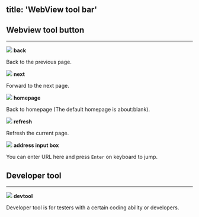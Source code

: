 title: 'WebView tool bar'
---

## Webview tool button
---


<img src="/themes/"/> **back**  

Back to the previous page.

<img src="/themes/"/> **next**

Forward to the next page.

<img src="/themes/"/> **homepage** 

Back to homepage (The default homepage is about:blank).

<img src="/themes/"/> **refresh** 

Refresh the current page.

<img src="/themes/"/> **address input box**

You can enter URL here and press `Enter` on keyboard to jump. 
<br>

## Developer tool
---

<img src="/"/> **devtool**

Developer tool is for testers with a certain coding ability or developers.